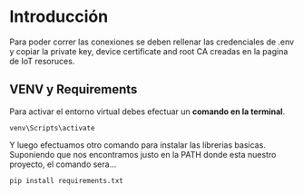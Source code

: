 # Introducción

Para poder correr las conexiones se deben rellenar las credenciales de .env y copiar la private key, device certificate and root CA creadas en la pagina de IoT resoruces.

## VENV y Requirements

Para activar el entorno virtual debes efectuar un **comando en la terminal**.

`venv\Scripts\activate`

Y luego efectuamos otro comando para instalar las librerias basicas. Suponiendo que nos encontramos justo en la PATH donde esta nuestro proyecto, el comando sera...

`pip install requirements.txt`
